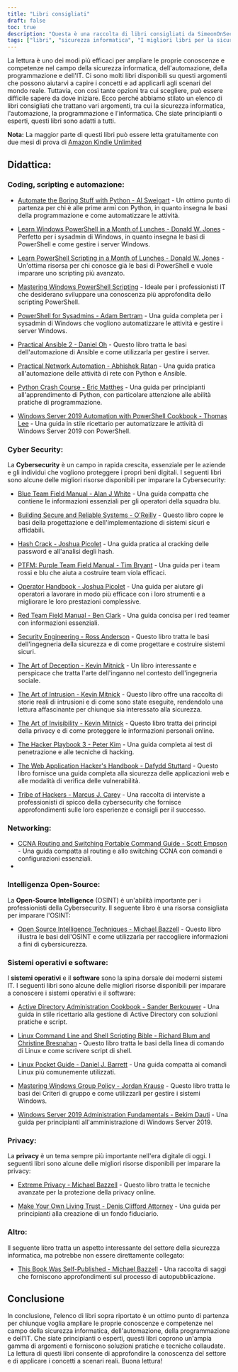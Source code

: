 ```yaml
---
title: "Libri consigliati"
draft: false
toc: true
description: "Questa è una raccolta di libri consigliati da SimeonOnSecurity. I libri trattano vari argomenti, tra cui l'automazione della codifica e dello scripting, la sicurezza informatica, le reti, l'intelligenza open-source, i sistemi operativi e il software, la privacy e altri argomenti correlati. Con due mesi di prova di Amazon Kindle Unlimited, è possibile leggere la maggior parte di questi libri gratuitamente. Questa raccolta offre una gamma di libri per principianti ed esperti, con titoli come Python Crash Course e The Art of Deception. Se state cercando di migliorare le vostre capacità di codifica o di comprendere meglio la sicurezza informatica, questa raccolta ha qualcosa per tutti."
tags: ["libri", "sicurezza informatica", "I migliori libri per la sicurezza informatica", "I migliori libri per l'automazione", "libri sull'automazione", "Raccomandazioni per i libri sulla cybersicurezza", "cybersecurity for dummies", "Coding e scripting", "Automazione", "Windows PowerShell", "sysadmins", "Ansible", "Automazione di rete", "Pitone", "Windows Server 2019", "Squadra blu", "Costruire sistemi sicuri e affidabili", "Hash Crack", "PTFM", "Manuale da campo della squadra viola", "Manuale dell'operatore", "Manuale da campo della Squadra Rossa", "Ingegneria della sicurezza", "L'arte dell'inganno", "L'arte dell'intrusione", "L'arte dell'invisibilità", "Il manuale dell'hacker", "Il manuale dell'hacker di applicazioni web", "Tribù di hacker", "Collegamento in rete", "Intelligenza open source", "Sistemi operativi", "Software", "Privacy", "Extreme Privacy", "Creare un'amministrazione fiduciaria personale", "Altro", "Questo libro è stato autopubblicato"]
---
```


La lettura è uno dei modi più efficaci per ampliare le proprie conoscenze e competenze nel campo della sicurezza informatica, dell'automazione, della programmazione e dell'IT. Ci sono molti libri disponibili su questi argomenti che possono aiutarvi a capire i concetti e ad applicarli agli scenari del mondo reale. Tuttavia, con così tante opzioni tra cui scegliere, può essere difficile sapere da dove iniziare. Ecco perché abbiamo stilato un elenco di libri consigliati che trattano vari argomenti, tra cui la sicurezza informatica, l'automazione, la programmazione e l'informatica. Che siate principianti o esperti, questi libri sono adatti a tutti.

**Nota:** La maggior parte di questi libri può essere letta gratuitamente con due mesi di prova di [Amazon Kindle Unlimited](https://amzn.to/3rulzJW)

## Didattica:
### Coding, scripting e automazione:

- [Automate the Boring Stuff with Python - Al Sweigart](https://amzn.to/334bQRa) - Un ottimo punto di partenza per chi è alle prime armi con Python, in quanto insegna le basi della programmazione e come automatizzare le attività.

- [Learn Windows PowerShell in a Month of Lunches - Donald W. Jones](https://amzn.to/2NKtuFf) - Perfetto per i sysadmin di Windows, in quanto insegna le basi di PowerShell e come gestire i server Windows.

- [Learn PowerShell Scripting in a Month of Lunches - Donald W. Jones](https://amzn.to/3vljZwq) - Un'ottima risorsa per chi conosce già le basi di PowerShell e vuole imparare uno scripting più avanzato.

- [Mastering Windows PowerShell Scripting](https://amzn.to/3bQ6qwA) - Ideale per i professionisti IT che desiderano sviluppare una conoscenza più approfondita dello scripting PowerShell.

- [PowerShell for Sysadmins - Adam Bertram](https://amzn.to/301qpTp) - Una guida completa per i sysadmin di Windows che vogliono automatizzare le attività e gestire i server Windows.

- [Practical Ansible 2 - Daniel Oh](https://amzn.to/332hwfo) - Questo libro tratta le basi dell'automazione di Ansible e come utilizzarla per gestire i server.

- [Practical Network Automation - Abhishek Ratan](https://amzn.to/3hE5Tzd) - Una guida pratica all'automazione delle attività di rete con Python e Ansible.

- [Python Crash Course - Eric Matthes](https://amzn.to/3pNHOLc) - Una guida per principianti all'apprendimento di Python, con particolare attenzione alle abilità pratiche di programmazione.

- [Windows Server 2019 Automation with PowerShell Cookbook - Thomas Lee](https://amzn.to/3q7B7T2) - Una guida in stile ricettario per automatizzare le attività di Windows Server 2019 con PowerShell.

### Cyber Security:

La **Cybersecurity** è un campo in rapida crescita, essenziale per le aziende e gli individui che vogliono proteggere i propri beni digitali. I seguenti libri sono alcune delle migliori risorse disponibili per imparare la Cybersecurity:

- [Blue Team Field Manual - Alan J White](https://amzn.to/30Z5il4) - Una guida compatta che contiene le informazioni essenziali per gli operatori della squadra blu.

- [Building Secure and Reliable Systems - O'Reilly](https://amzn.to/303zj2R) - Questo libro copre le basi della progettazione e dell'implementazione di sistemi sicuri e affidabili.

- [Hash Crack - Joshua Picolet](https://amzn.to/3pRdEGG) - Una guida pratica al cracking delle password e all'analisi degli hash.

- [PTFM: Purple Team Field Manual - Tim Bryant](https://amzn.to/3uoLhkA) - Una guida per i team rossi e blu che aiuta a costruire team viola efficaci.

- [Operator Handbook - Joshua Picolet](https://amzn.to/3fkWD2V) - Una guida per aiutare gli operatori a lavorare in modo più efficace con i loro strumenti e a migliorare le loro prestazioni complessive.

- [Red Team Field Manual - Ben Clark](https://amzn.to/2BBC3fp) - Una guida concisa per i red teamer con informazioni essenziali.

- [Security Engineering - Ross Anderson](https://amzn.to/2MBMsNt) - Questo libro tratta le basi dell'ingegneria della sicurezza e di come progettare e costruire sistemi sicuri.

- [The Art of Deception - Kevin Mitnick](https://amzn.to/3kU5cTs) - Un libro interessante e perspicace che tratta l'arte dell'inganno nel contesto dell'ingegneria sociale.

- [The Art of Intrusion - Kevin Mitnick](https://amzn.to/334cDl0) - Questo libro offre una raccolta di storie reali di intrusioni e di come sono state eseguite, rendendolo una lettura affascinante per chiunque sia interessato alla sicurezza.

- [The Art of Invisibility - Kevin Mitnick](https://amzn.to/2IZv8QF) - Questo libro tratta dei principi della privacy e di come proteggere le informazioni personali online.

- [The Hacker Playbook 3 - Peter Kim](https://amzn.to/2D6F47L) - Una guida completa ai test di penetrazione e alle tecniche di hacking.

- [The Web Application Hacker's Handbook - Dafydd Stuttard](https://amzn.to/3dWnVy1) - Questo libro fornisce una guida completa alla sicurezza delle applicazioni web e alle modalità di verifica delle vulnerabilità.

- [Tribe of Hackers - Marcus J. Carey](https://amzn.to/2UNr8VS) - Una raccolta di interviste a professionisti di spicco della cybersecurity che fornisce approfondimenti sulle loro esperienze e consigli per il successo.

### Networking:

- [CCNA Routing and Switching Portable Command Guide - Scott Empson](https://amzn.to/3hFK7eo) - Una guida compatta al routing e allo switching CCNA con comandi e configurazioni essenziali.
-
### Intelligenza Open-Source:

La **Open-Source Intelligence** (OSINT) è un'abilità importante per i professionisti della Cybersecurity.
Il seguente libro è una risorsa consigliata per imparare l'OSINT:

- [Open Source Intelligence Techniques - Michael Bazzell](https://amzn.to/39zbWlV) - Questo libro illustra le basi dell'OSINT e come utilizzarla per raccogliere informazioni a fini di cybersicurezza.

### Sistemi operativi e software:

I **sistemi operativi** e il **software** sono la spina dorsale dei moderni sistemi IT. I seguenti libri sono alcune delle migliori risorse disponibili per imparare a conoscere i sistemi operativi e il software:

- [Active Directory Administration Cookbook - Sander Berkouwer](https://amzn.to/3ecLtyX) - Una guida in stile ricettario alla gestione di Active Directory con soluzioni pratiche e script.

- [Linux Command Line and Shell Scripting Bible - Richard Blum and Christine Bresnahan](https://amzn.to/36TjdvP) - Questo libro tratta le basi della linea di comando di Linux e come scrivere script di shell.

- [Linux Pocket Guide - Daniel J. Barrett](https://amzn.to/2Hl7kWG) - Una guida compatta ai comandi Linux più comunemente utilizzati.

- [Mastering Windows Group Policy - Jordan Krause](https://amzn.to/3bOT5EY) - Questo libro tratta le basi dei Criteri di gruppo e come utilizzarli per gestire i sistemi Windows.

- [Windows Server 2019 Administration Fundamentals - Bekim Dauti](https://amzn.to/3q7NoXB) - Una guida per principianti all'amministrazione di Windows Server 2019.
### Privacy:

La **privacy** è un tema sempre più importante nell'era digitale di oggi. I seguenti libri sono alcune delle migliori risorse disponibili per imparare la privacy:

- [Extreme Privacy - Michael Bazzell](https://amzn.to/3g4BrxG) - Questo libro tratta le tecniche avanzate per la protezione della privacy online.

- [Make Your Own Living Trust - Denis Clifford Attorney](https://amzn.to/3pLEVud) - Una guida per principianti alla creazione di un fondo fiduciario.

### Altro:

Il seguente libro tratta un aspetto interessante del settore della sicurezza informatica, ma potrebbe non essere direttamente collegato:

- [This Book Was Self-Published - Michael Bazzell](https://amzn.to/35UMYgF) - Una raccolta di saggi che forniscono approfondimenti sul processo di autopubblicazione.

## Conclusione

In conclusione, l'elenco di libri sopra riportato è un ottimo punto di partenza per chiunque voglia ampliare le proprie conoscenze e competenze nel campo della sicurezza informatica, dell'automazione, della programmazione e dell'IT. Che siate principianti o esperti, questi libri coprono un'ampia gamma di argomenti e forniscono soluzioni pratiche e tecniche collaudate. La lettura di questi libri consente di approfondire la conoscenza del settore e di applicare i concetti a scenari reali. Buona lettura!
